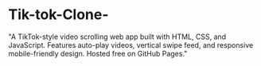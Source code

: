 # Tik-tok-Clone-
"A TikTok-style video scrolling web app built with HTML, CSS, and JavaScript. Features auto-play videos, vertical swipe feed, and responsive mobile-friendly design. Hosted free on GitHub Pages."

